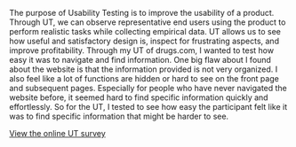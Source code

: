 The purpose of Usability Testing is to improve the usability of a product. Through UT, we can observe representative end users using the product to perform realistic tasks while collecting empirical data. UT allows us to see how useful and satisfactory design is, inspect for frustrating aspects, and improve profitability. Through my UT of drugs.com, I wanted to test how easy it was to navigate and find information. One big flaw about I found about the website is that the information provided is not very organized. I also feel like a lot of functions are hidden or hard to see on the front page and subsequent pages. Especially for people who have never navigated the website before, it seemed hard to find specific information quickly and effortlessly. So for the UT, I tested to see how easy the participant felt like it was to find specific information that might be harder to see. 


[View the online UT survey](https://forms.gle/W2rdA9CM32chXA1cA)
